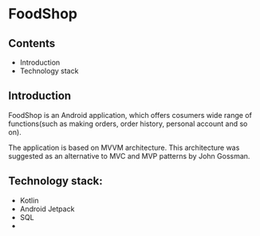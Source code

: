 # FoodShop

## Contents
- Introduction
- Technology stack

## Introduction
FoodShop is an Android application, which offers cosumers wide range of functions(such as making orders, order history, personal account and so on). 

The application is based on MVVM architecture. This architecture was suggested as an alternative to MVC and MVP patterns by John Gossman.

## Technology stack:

- Kotlin
- Android Jetpack
- SQL
- 
